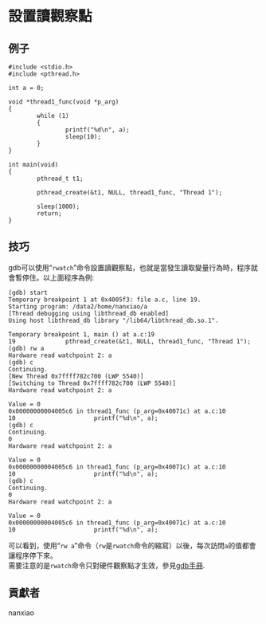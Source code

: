 # 設置讀觀察點
## 例子
	#include <stdio.h>
	#include <pthread.h>
	
	int a = 0;
	
	void *thread1_func(void *p_arg)
	{
	        while (1)
	        {
	                printf("%d\n", a);
	                sleep(10);
	        }
	}
	
	int main(void)
	{
	        pthread_t t1;
	
	        pthread_create(&t1, NULL, thread1_func, "Thread 1");
	
	        sleep(1000);
	        return;
	}


## 技巧
gdb可以使用“`rwatch`”命令設置讀觀察點，也就是當發生讀取變量行為時，程序就會暫停住。以上面程序為例:  

	(gdb) start
	Temporary breakpoint 1 at 0x4005f3: file a.c, line 19.
	Starting program: /data2/home/nanxiao/a
	[Thread debugging using libthread_db enabled]
	Using host libthread_db library "/lib64/libthread_db.so.1".
	
	Temporary breakpoint 1, main () at a.c:19
	19              pthread_create(&t1, NULL, thread1_func, "Thread 1");
	(gdb) rw a
	Hardware read watchpoint 2: a
	(gdb) c
	Continuing.
	[New Thread 0x7ffff782c700 (LWP 5540)]
	[Switching to Thread 0x7ffff782c700 (LWP 5540)]
	Hardware read watchpoint 2: a
	
	Value = 0
	0x00000000004005c6 in thread1_func (p_arg=0x40071c) at a.c:10
	10                      printf("%d\n", a);
	(gdb) c
	Continuing.
	0
	Hardware read watchpoint 2: a
	
	Value = 0
	0x00000000004005c6 in thread1_func (p_arg=0x40071c) at a.c:10
	10                      printf("%d\n", a);
	(gdb) c
	Continuing.
	0
	Hardware read watchpoint 2: a
	
	Value = 0
	0x00000000004005c6 in thread1_func (p_arg=0x40071c) at a.c:10
	10                      printf("%d\n", a);



可以看到，使用“`rw a`”命令（`rw`是`rwatch`命令的縮寫）以後，每次訪問`a`的值都會讓程序停下來。  
需要注意的是`rwatch`命令只對硬件觀察點才生效，參見[gdb手冊](https://sourceware.org/gdb/onlinedocs/gdb/Set-Watchpoints.html).

## 貢獻者

nanxiao
